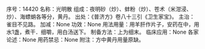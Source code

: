 序号：14420
名称：光明散
组成：夜明砂（炒）、蚌粉（炒）、苍术（米泔浸、炒）、海螵蛸各等分，黄丹。
出处：《普济方》卷八十三引《卫生家宝》。
主治：雀目不见路。
加减：None
功效：None
用法用量：用羊肝作片子，安药在中，用水1盏，煮干．细嚼，用白汤送下。
制备方法：上为细末。
临床应用：None
各家论述：None
用药禁忌：None
附注：方中黄丹用量原缺。
